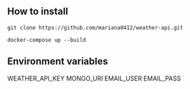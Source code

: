 ## How to install
```bash=
git clone https://github.com/mariana0412/weather-api.git

docker-compose up --build
```

## Environment variables
WEATHER_API_KEY
MONGO_URI
EMAIL_USER
EMAIL_PASS
